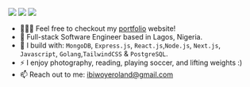 [<img src="https://img.shields.io/badge/github-%2312100E.svg?&style=for-the-badge&logo=github&logoColor=white&color=black" />](https://github.com/rolandaayo)
[<img src="https://img.shields.io/badge/instagram-%2312100E.svg?&style=for-the-badge&logo=instagram&color=405DE6" />](https://instagram.com/rolandaayo)
[<img src="https://img.shields.io/badge/linkedin-%230077B5.svg?&style=for-the-badge&logo=linkedin&logoColor=white" />](https://www.linkedin.com/in/roland-ibiwoye/)

- 👨🏽‍💻 Feel free to checkout my [portfolio](https://rolandayo.vercel.app/) website!
- 🏢 Full-stack Software Engineer based in Lagos, Nigeria.
- 🧰 I build with: `MongoDB`, `Express.js`, `React.js`,`Node.js`, `Next.js`, `Javascript`, `Golang`,`TailwindCSS` & `PostgreSQL`.
- ⚡ I enjoy photography, reading, playing soccer, and lifting weights :)
- 📫 Reach out to me: ibiwoyeroland@gmail.com
